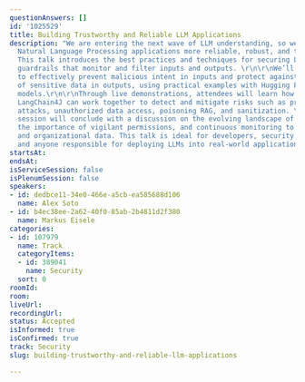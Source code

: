 ```yaml
---
questionAnswers: []
id: '1025529'
title: Building Trustworthy and Reliable LLM Applications
description: "We are entering the next wave of LLM understanding, so we want to make
  Natural Language Processing applications more reliable, robust, and trustworthy.
  This talk introduces the best practices and techniques for securing LLMs through
  guardrails that monitor and filter inputs and outputs. \r\n\r\nWe’ll examine how
  to effectively prevent malicious intent in inputs and protect against the exposure
  of sensitive data in outputs, using practical examples with Hugging Face and OpenAI
  models.\r\n\r\nThrough live demonstrations, attendees will learn how tools like
  LangChain4J can work together to detect and mitigate risks such as prompt injection
  attacks, unauthorized data access, poisoning RAG, and sanitization. \r\n\r\nThe
  session will conclude with a discussion on the evolving landscape of LLM security,
  the importance of vigilant permissions, and continuous monitoring to safeguard user
  and organizational data. This talk is ideal for developers, security practitioners,
  and anyone responsible for deploying LLMs into real-world applications.\r\n"
startsAt:
endsAt:
isServiceSession: false
isPlenumSession: false
speakers:
- id: dedbce11-34e0-466e-a5cb-ea585688d106
  name: Alex Soto
- id: b4ec38ee-2a62-40f0-85ab-2b4811d2f380
  name: Markus Eisele
categories:
- id: 107979
  name: Track
  categoryItems:
  - id: 389041
    name: Security
  sort: 0
roomId:
room:
liveUrl:
recordingUrl:
status: Accepted
isInformed: true
isConfirmed: true
track: Security
slug: building-trustworthy-and-reliable-llm-applications

---
```

